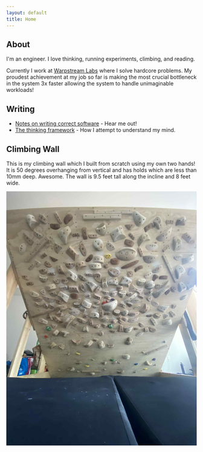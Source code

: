 ```yaml
---
layout: default
title: Home
---
```


## About

I'm an engineer. I love thinking, running experiments, climbing, and reading.

Currently I work at [Warpstream Labs](https://www.warpstream.com/) where I solve hardcore problems. My proudest achievement at my job so far is making the most crucial bottleneck in the system 3x faster allowing the system to handle unimaginable workloads!


## Writing

- [Notes on writing correct software](https://visualtransporter.substack.com/p/notes-on-writing-correct-software) - Hear me out!
- [The thinking framework](https://visualtransporter.substack.com/p/the-thinking-framework) - How I attempt to understand my mind.


## Climbing Wall

This is my climbing wall which I built from scratch using my own two hands! It is 50 degrees overhanging from vertical and has holds
which are less than 10mm deep. Awesome. The wall is 9.5 feet tall along the incline and 8 feet wide.

![Climbing Wall](assets/climbing_wall.jpeg)